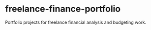 # freelance-finance-portfolio
Portfolio projects for freelance financial analysis and budgeting work.
